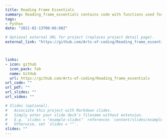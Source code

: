 ```yaml
---
title: Reading Frame Essentials
summary: Reading_frame_essentials contains code with functions used for determining amino acids, corresponding basepairs from DNA sequences. The effect of these two in relation to indels and fusion proteins can also be determined.
tags:
- Python
date: "2021-02-13T00:00:00Z"

# Optional external URL for project (replaces project detail page).
external_link: "https://github.com/Arts-of-coding/Reading_frame_essentials"



links:
- icon: github
  icon_pack: fab
  name: GitHub
  url: https://github.com/Arts-of-coding/Reading_frame_essentials
url_code: ""
url_pdf: ""
url_slides: ""
url_video: ""

# Slides (optional).
#   Associate this project with Markdown slides.
#   Simply enter your slide deck's filename without extension.
#   E.g. `slides = "example-slides"` references `content/slides/example-slides.md`.
#   Otherwise, set `slides = ""`.
slides: ""
---
```

